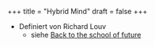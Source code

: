 +++
title = "Hybrid Mind"
draft = false
+++

-   Definiert von Richard Louv
    -   siehe [Back to the school of future](https://npjscilearncommunity.nature.com/posts/back-to-the-school-of-the-future)
